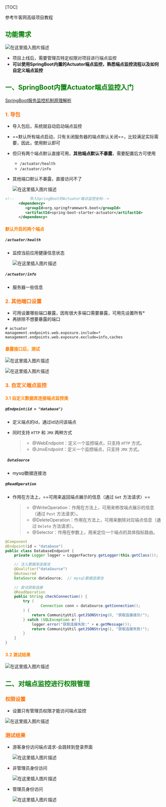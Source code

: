 [TOC]

参考牛客网高级项目教程

## <font color=green>功能需求</font>

![在这里插入图片描述](https://img-blog.csdnimg.cn/303964a245634980994ae9ffb36adef1.png?x-oss-process=image/watermark,type_d3F5LXplbmhlaQ,shadow_50,text_Q1NETiBA5aSp55Sf5oiR5omNfn4=,size_20,color_FFFFFF,t_70,g_se,x_16)

- 项目上线后，需要管理员特定权限对项目进行端点监控
- **可以使用SpringBoot内置的Actuator端点监控，熟悉端点监控流程以及如何自定义端点监控**

## <font color=green>一、SpringBoot内置Actuator端点监控入门</font>

[SpringBoot服务监控机制原理解析](https://www.jb51.net/article/209032.htm#_label3_1_0_0)

### <font color="#fd6f01">1. 导包</font>

- 导入包后，系统就自动启动端点监控

- ==默认所有端点启动，只有关闭服务器的端点默认关闭==，比较满足实际需要，因此，使用默认即可

- 但只有两个端点默认直接可用，**其他端点默认不暴露**，需要配置后方可使用

  - `/actuator/health`
  - `/actuator/info`

- 其他端口默认不暴露，直接访问不了

  ![在这里插入图片描述](https://img-blog.csdnimg.cn/ea526e24c5c64cb9abc04786f26fcaf1.png?x-oss-process=image/watermark,type_d3F5LXplbmhlaQ,shadow_50,text_Q1NETiBA5aSp55Sf5oiR5omNfn4=,size_20,color_FFFFFF,t_70,g_se,x_16)

```xml
<!--       导入SpringBoot的Actuator端点监控坐标-->
      <dependency>
         <groupId>org.springframework.boot</groupId>
         <artifactId>spring-boot-starter-actuator</artifactId>
      </dependency>
```

#### <font color="#fd7f01">默认开启的两个端点</font>

##### `/actuator/health`

- 监控当前应用健康信息状态

  ![在这里插入图片描述](https://img-blog.csdnimg.cn/af7ac6f78fbd4851af43f00929babe6c.png?x-oss-process=image/watermark,type_d3F5LXplbmhlaQ,shadow_50,text_Q1NETiBA5aSp55Sf5oiR5omNfn4=,size_20,color_FFFFFF,t_70,g_se,x_16)

##### `/actuator/info`

- 服务器一些信息

### <font color="#fd6f01">2. 其他端口设置</font>

- 可用设置哪些端口暴露，因有很大多端口需要暴露，可用先设置所有*
- 再排除不想要暴露的端口

```properties
# actuator
management.endpoints.web.exposure.include=*
management.endpoints.web.exposure.exclude=info,caches
```

#### <font color="#fd7f01">暴露接口后，测试</font>

![在这里插入图片描述](https://img-blog.csdnimg.cn/49c9eede5f22474e92f76aa8bc962293.png?x-oss-process=image/watermark,type_d3F5LXplbmhlaQ,shadow_50,text_Q1NETiBA5aSp55Sf5oiR5omNfn4=,size_20,color_FFFFFF,t_70,g_se,x_16)

![在这里插入图片描述](https://img-blog.csdnimg.cn/f472fd21dff940c783dd2de010ce374b.png?x-oss-process=image/watermark,type_d3F5LXplbmhlaQ,shadow_50,text_Q1NETiBA5aSp55Sf5oiR5omNfn4=,size_20,color_FFFFFF,t_70,g_se,x_16)

### <font color="#fd6f01">3. 自定义端点监控</font>

#### <font color="#fd7f01">3.1 自定义数据库连接端点监控类</font>

##### `@Endpoint(id = "database")`

- 定义端点的id，通过id访问该端点

- 同时支持 `HTTP` 和 `JMX` 两种方式

  > - @WebEndpoint：定义一个监控端点，只支持 `HTTP` 方式。
  > - @JmxEndpoint：定义一个监控端点，只支持 `JMX` 方式。

##### ` DataSource`

- mysql数据连接池

##### `@ReadOperation`

- 作用在方法上，==可用来返回端点展示的信息（通过 `Get` 方法请求）==

  > - @WriteOperation：作用在方法上，可用来修改端点展示的信息（通过 `Post` 方法请求）。
  > - @DeleteOperation：作用在方法上，可用来删除对应端点信息（通过 `Delete` 方法请求）。
  > - @Selector：作用在参数上，用来定位一个端点的具体指标路由。

```java
@Component
@Endpoint(id = "database")
public class DatabaseEndpoint {
    private Logger logger = LoggerFactory.getLogger(this.getClass());

    // 注入数据库连接池
    @Qualifier("dataSource")
    @Autowired
    DataSource dataSource;  // mysql数据连接池
    
    // 尝试获取连接
    @ReadOperation
    public String checkConnection() {
        try (
                Connection conn = dataSource.getConnection();
        ) {
            return CommunityUtil.getJSONString(0, "获取连接成功!");
        } catch (SQLException e) {
            logger.error("获取连接失败:" + e.getMessage());
            return CommunityUtil.getJSONString(1, "获取连接失败!");
        }
    }
}
```

#### <font color="#fd7f01">3.2 测试结果</font>

![在这里插入图片描述](https://img-blog.csdnimg.cn/462cf10b63f74d9eae72fe5994812540.png)

## <font color=green>二、对端点监控进行权限管理</font>

### <font color="#fd6f01">权限设置</font>

- 设置只有管理员权限才能访问端点监控

![在这里插入图片描述](https://img-blog.csdnimg.cn/d74b69e738e94532af396031a5420c87.png?x-oss-process=image/watermark,type_d3F5LXplbmhlaQ,shadow_50,text_Q1NETiBA5aSp55Sf5oiR5omNfn4=,size_20,color_FFFFFF,t_70,g_se,x_16)

### <font color="#fd6f01">测试结果</font>

- 游客身份访问端点请求-会跳转到登录界面

  ![在这里插入图片描述](https://img-blog.csdnimg.cn/0b14b44fb66642feb3c6cba89c304916.png?x-oss-process=image/watermark,type_d3F5LXplbmhlaQ,shadow_50,text_Q1NETiBA5aSp55Sf5oiR5omNfn4=,size_20,color_FFFFFF,t_70,g_se,x_16)

- 非管理员身份访问

  ![在这里插入图片描述](https://img-blog.csdnimg.cn/ea526e24c5c64cb9abc04786f26fcaf1.png?x-oss-process=image/watermark,type_d3F5LXplbmhlaQ,shadow_50,text_Q1NETiBA5aSp55Sf5oiR5omNfn4=,size_20,color_FFFFFF,t_70,g_se,x_16)

- 管理员身份访问

  ![在这里插入图片描述](https://img-blog.csdnimg.cn/462cf10b63f74d9eae72fe5994812540.png)

